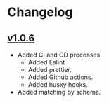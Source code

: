 # Changelog

## [v1.0.6](https://github.com/devaway/rest-mock-middleware/releases/tag/v0.1.0)

* Added CI and CD processes.
  * Added Eslint
  * Added prettier.
  * Added Github actions.
  * Added husky hooks.
* Added matching by schema.
